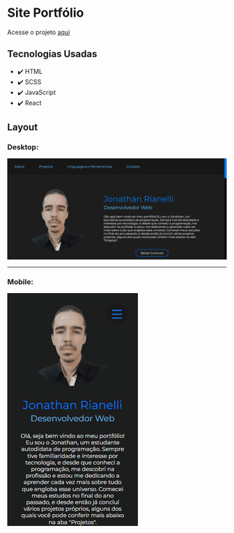 # Site Portfólio

<p>Acesse o projeto <a href="https://jonathanrianelli.com.br/">aqui</a></p>

## Tecnologias Usadas
- ✔️ HTML
- ✔️ SCSS
- ✔️ JavaScript
- ✔️ React

## Layout 
### Desktop:
<img src="src/img/portfolio-desktop.gif">

<hr>

### Mobile:
<img alt="Demo" src="src/img/portfolio-mobile.gif">